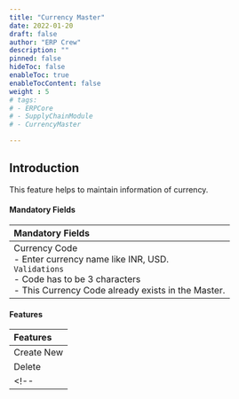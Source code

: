 ```yaml
---
title: "Currency Master"
date: 2022-01-20
draft: false
author: "ERP Crew"
description: ""
pinned: false
hideToc: false
enableToc: true
enableTocContent: false
weight : 5
# tags: 
# - ERPCore 
# - SupplyChainModule
# - CurrencyMaster

---
```


## Introduction 

This feature helps to maintain information of currency.

#### Mandatory Fields

|Mandatory Fields|  
  |:------|
   | Currency Code <br> - Enter currency name like INR, USD. <br> `Validations` <br> - Code has to be 3 characters <br> - This Currency Code already exists in the Master.

  <!-- | Currency Code <br> - Enter currency name like INR, USD. <br> `Validations` <br> - Code has to be 3 characters <br> - This currency code already exists in the master -->

#### Features

|Features| 
  |:------|
  | Create New 
  | Delete
  <!-- | Exchange Rates <br> - To add and maintain currency exchange rates for various currencies. -->

<!-- #### Exchange Rates - Manadatory Fields

|Mandatory Fields|  
  |:------|
  | Exchange Record No. <br> - Auto generated by System.
  | Select First Currency
  | Select Second Currency <br> `Validation` - The Source and target currencies selected for conversion are one and the same 
  | Currency Conversion Factor <br> `Validation` - Exchange Rate : Range 0.0001 to 100
  | Load Factor <br> `Validation` - Load Factor : Range 1.0000 to 10
  | Updated On

#### Exchange Rates - Features

|Features| 
  |:------|
  | Create New 
  | Modify - If code is owned by System, this option will be disabled.
  | Delete <br> - If code is owned by System, this option will be disabled. -->
